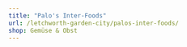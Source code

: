 ```yaml
---
title: "Palo's Inter-Foods"
url: /letchworth-garden-city/palos-inter-foods/
shop: Gemüse & Obst
---
```

